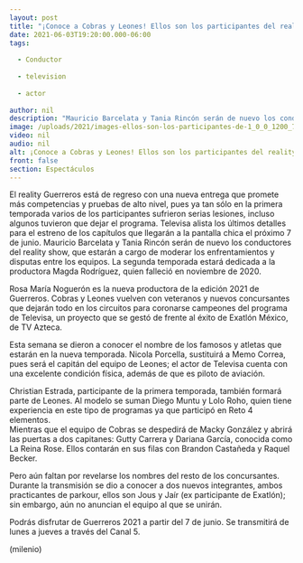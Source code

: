 ```yaml
---
layout: post
title: "¡Conoce a Cobras y Leones! Ellos son los participantes del reality 'Guerreros 2021'"
date: 2021-06-03T19:20:00.000-06:00
tags:
  
  - Conductor
  
  - television
  
  - actor
  
author: nil
description: "Mauricio Barcelata y Tania Rincón serán de nuevo los conductores del reality show que estrenará en cuestión de días su segunda temporada. "
image: /uploads/2021/images-ellos-son-los-participantes-de-1_0_0_1200_747.jpg
video: nil
audio: nil
alt: ¡Conoce a Cobras y Leones! Ellos son los participantes del reality 'Guerreros 2021'
front: false
section: Espectáculos
---
```


El reality Guerreros está de regreso con una nueva entrega que promete más competencias y pruebas de alto nivel, pues ya tan sólo en la primera temporada varios de los participantes sufrieron serias lesiones, incluso algunos tuvieron que dejar el programa. Televisa alista los últimos detalles para el estreno de los capítulos que llegarán a la pantalla chica el próximo 7 de junio. Mauricio Barcelata y Tania Rincón serán de nuevo los conductores del reality show, que estarán a cargo de moderar los enfrentamientos y disputas entre los equipos. La segunda temporada estará dedicada a la productora Magda Rodríguez, quien falleció en noviembre de 2020.

Rosa María Noguerón es la nueva productora de la edición 2021 de Guerreros. Cobras y Leones vuelven con veteranos y nuevos concursantes que dejarán todo en los circuitos para coronarse campeones del programa de Televisa, un proyecto que se gestó de frente al éxito de Exatlón México, de TV Azteca. 

Esta semana se dieron a conocer el nombre de los famosos y atletas que estarán en la nueva temporada. Nicola Porcella, sustituirá a Memo Correa, pues será el capitán del equipo de Leones; el actor de Televisa cuenta con una excelente condición física, además de que es piloto de aviación.  

Christian Estrada, participante de la primera temporada, también formará parte de Leones. Al modelo se suman Diego Muntu y Lolo Roho, quien tiene experiencia en este tipo de programas ya que participó en Reto 4 elementos.  
Mientras que el equipo de Cobras se despedirá de Macky González y abrirá las puertas a dos capitanes: Gutty Carrera y Dariana García, conocida como La Reina Rose. Ellos contarán en sus filas con Brandon Castañeda y Raquel Becker.  

Pero aún faltan por revelarse los nombres del resto de los concursantes. Durante la transmisión se dio a conocer a dos nuevos integrantes, ambos practicantes de parkour, ellos son Jous y Jaír (ex participante de Exatlón); sin embargo, aún no anuncian el equipo al que se unirán. 

Podrás disfrutar de Guerreros 2021 a partir del 7 de junio. Se transmitirá de lunes a jueves a través del Canal 5.  

(milenio)